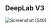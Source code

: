 ## DeepLab V3


![Screenshot (546)](https://github.com/user-attachments/assets/d714a967-48a4-49f0-9dc2-54b3bb81c524)
